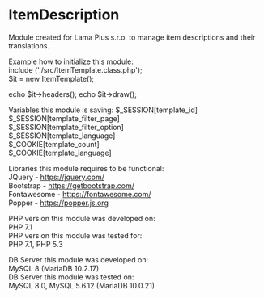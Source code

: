 # ItemDescription
Module created for Lama Plus s.r.o. to manage item descriptions and their translations.

Example how to initialize this module:  
include ('./src/ItemTemplate.class.php');  
$it = new ItemTemplate();  
<head>  
echo $it->headers();  
</head>  
<body>  
echo $it->draw();  
</body>  

Variables this module is saving:
$_SESSION[template_id]  
$_SESSION[template_filter_page]  
$_SESSION[template_filter_option]  
$_SESSION[template_language]  
$_COOKIE[template_count]  
$_COOKIE[template_language]

Libraries this module requires to be functional:  
JQuery - https://jquery.com/  
Bootstrap - https://getbootstrap.com/  
Fontawesome - https://fontawesome.com/  
Popper - https://popper.js.org

PHP version this module was developed on:  
PHP 7.1  
PHP version this module was tested for:  
PHP 7.1, PHP 5.3  
 
DB Server this module was developed on:  
MySQL 8 (MariaDB 10.2.17)  
DB Server this module was tested on:  
MySQL 8.0, MySQL 5.6.12 (MariaDB 10.0.21)  
